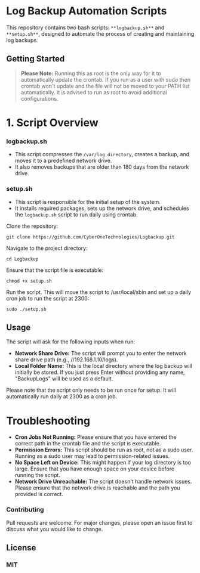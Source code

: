 # Log Backup Automation Scripts
This repository contains two bash scripts: `**logbackup.sh**` and `**setup.sh**`, designed to automate the process of creating and maintaining log backups.

## Getting Started

> **Please Note:** Running this as root is the only way for it to automatically update the crontab. If you run as a user with sudo then crontab won't update and the file will not be moved to your PATH list automatically. It is advised to run as root to avoid additional configurations.


# 1. Script Overview
### logbackup.sh
- This script compresses the `/var/log directory`, creates a backup, and moves it to a predefined network drive.
- It also removes backups that are older than 180 days from the network drive.

### setup.sh
- This script is responsible for the initial setup of the system.
- It installs required packages, sets up the network drive, and schedules the `logbackup.sh` script to run daily using crontab.




Clone the repository:

```
git clone https://github.com/CyberOneTechnologies/Logbackup.git
```

Navigate to the project directory:

```
cd Logbackup
```

Ensure that the script file is executable:

```
chmod +x setup.sh
```

Run the script. This will move the script to /usr/local/sbin and set up a daily cron job to run the script at 2300:

```
sudo ./setup.sh
```


## Usage
The script will ask for the following inputs when run:

- **Network Share Drive:** The script will prompt you to enter the network share drive path (e.g., //192.168.1.10/logs).
- **Local Folder Name:** This is the local directory where the log backup will initially be stored. If you just press Enter without providing any name, "BackupLogs" will be used as a default.

Please note that the script only needs to be run once for setup. It will automatically run daily at 2300 as a cron job.

# Troubleshooting
- **Cron Jobs Not Running:** Please ensure that you have entered the correct path in the crontab file and the script is executable.
- **Permission Errors:** This script should be run as root, not as a sudo user. Running as a sudo user may lead to permission-related issues.
- **No Space Left on Device:** This might happen if your log directory is too large. Ensure that you have enough space on your device before running the script.
- **Network Drive Unreachable:** The script doesn't handle network issues. Please ensure that the network drive is reachable and the path you provided is correct.

### Contributing
Pull requests are welcome. For major changes, please open an issue first to discuss what you would like to change.

## License
### MIT
